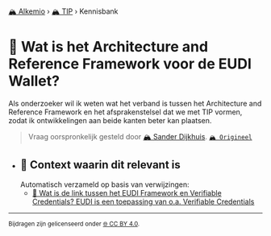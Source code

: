 [🏔️ Alkemio](https://welcome.alkem.io/) › [🏔️ TIP](https://alkem.io/tip/dashboard) › Kennisbank
# 📄 Wat is het Architecture and Reference Framework voor de EUDI Wallet?
Als onderzoeker wil ik weten wat het verband is tussen het Architecture and Reference Framework en het afsprakenstelsel dat we met TIP vormen, zodat ik ontwikkelingen aan beide kanten beter kan plaatsen.
> Vraag oorspronkelijk gesteld door [🏔️ Sander Dijkhuis](https://alkem.io/user/sander-dijkhuis-3912). [`🏔️ Origineel`](https://alkem.io/tip/collaboration/hoehangthetarchit-3668)

- ## 📌 Context waarin dit relevant is
  Automatisch verzameld op basis van verwijzingen:
  - [📌 Wat is de link tussen het EUDI Framework en Verifiable Credentials? EUDI is een toepassing van o.a. Verifiable Credentials](watisdelinktusse-4064.md#eudiiseentoepassi-6449)
* * *
<small>Bijdragen zijn gelicenseerd onder [🌐 CC BY 4.0](https://creativecommons.org/licenses/by/4.0/deed.nl).</small>
